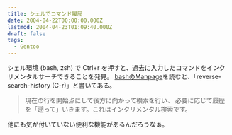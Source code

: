```yaml
---
title: シェルでコマンド履歴
date: 2004-04-22T00:00:00.000Z
lastmod: 2004-04-23T01:09:40.000Z
draft: false
tags:
  - Gentoo
---
```


シェル環境 (bash, zsh) で Ctrl+r を押すと、過去に入力したコマンドをインクリメンタルサーチできることを発見。 [bashのManpage](http://www.linux.or.jp/JM/html/GNU_bash/man1/bash.1.html)を読むと、「reverse-search-history (C-r)」と書いてある。

> 現在の行を開始点にして後方に向かって検索を行い、 必要に応じて履歴を「遡って」いきます。これはインクリメンタル検索です。

他にも気が付いていない便利な機能があるんだろうなぁ。
